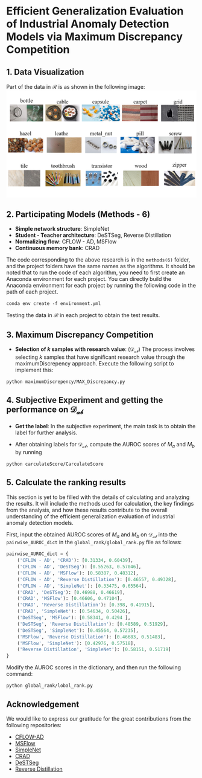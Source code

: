 # Efficient Generalization Evaluation of Industrial Anomaly Detection Models via Maximum Discrepancy Competition

## 1. Data Visualization
Part of the data in $\mathcal{R}$ is as shown in the following image:
![dataset.png](./dataset.png)

## 2. Participating Models (Methods - 6)
- **Simple network structure**: SimpleNet
- **Student - Teacher architecture**: DeSTSeg, Reverse Distillation
- **Normalizing flow**: CFLOW - AD, MSFlow
- **Continuous memory bank**: CRAD

The code corresponding to the above research is in the `methods(6)` folder, and the project folders have the same names as the algorithms. It should be noted that to run the code of each algorithm, you need to first create an Anaconda environment for each project. You can directly build the Anaconda environment for each project by running the following code in the path of each project.

```
conda env create -f environment.yml
```

Testing the data in $\mathcal{R}$ in each project to obtain the test results.

## 3. Maximum Discrepancy Competition
- **Selection of $k$ samples with research value**: ($\mathcal{D_{ab}}$)
The process involves selecting $k$ samples that have significant research value through the maximumDiscrepency approach.
Execute the following script to implement this:

```
python maximumDiscrepency/MAX_Discrepancy.py
```

## 4. Subjective Experiment and getting the performance on $\mathcal{D_{ab}}$
- **Get the label**:
In the subjective experiment, the main task is to obtain the label for further analysis.

- After obtaining labels for $\mathcal{D_{ab}}$, compute the AUROC scores of $M_a$ and $M_b$ by
running 

```
python carculateScore/CarculateScore
```


## 5. Calculate the ranking results

This section is yet to be filled with the details of calculating and analyzing the results. It will include the methods used for calculation, the key findings from the analysis, and how these results contribute to the overall understanding of the efficient generalization evaluation of industrial anomaly detection models.

First, input the obtained AUROC scores of $M_a$ and $M_b$ on $\mathcal{D_{ab}}$ into the `pairwise_AUROC_dict` in the `global_rank/global_rank.py` file as follows:

```python
pairwise_AUROC_dict = {
    ('CFLOW - AD', 'CRAD'): [0.31334, 0.60439],
    ('CFLOW - AD', 'DeSTSeg'): [0.55263, 0.57046],
    ('CFLOW - AD', 'MSFlow'): [0.58387, 0.48312],
    ('CFLOW - AD', 'Reverse Distillation'): [0.46557, 0.49328],
    ('CFLOW - AD', 'SimpleNet'): [0.33475, 0.65564],
    ('CRAD', 'DeSTSeg'): [0.46988, 0.46619],
    ('CRAD', 'MSFlow'): [0.46606, 0.47104],
    ('CRAD', 'Reverse Distillation'): [0.398, 0.41915],
    ('CRAD', 'SimpleNet'): [0.54634, 0.50426],
    ('DeSTSeg', 'MSFlow'): [0.58341, 0.4294 ],
    ('DeSTSeg', 'Reverse Distillation'): [0.48589, 0.51929],
    ('DeSTSeg', 'SimpleNet'): [0.45564, 0.57235],
    ('MSFlow', 'Reverse Distillation'): [0.46683, 0.51483],
    ('MSFlow', 'SimpleNet'): [0.42976, 0.57518],
    ('Reverse Distillation', 'SimpleNet'): [0.58151, 0.51719]
}
```

Modify the AUROC scores in the dictionary, and then run the following command:

```
python global_rank/lobal_rank.py
```

## Acknowledgement
We would like to express our gratitude for the great contributions from the following repositories:
- [CFLOW-AD](https://github.com/gudovskiy/cflow-ad)
- [MSFlow](https://github.com/cool-xuan/msflow)
- [SimpleNet](https://github.com/donaldrr/simplenet)
- [CRAD](https://github.com/tae-mo/CRAD)
- [DeSTSeg](https://github.com/apple/ml-destseg)
- [Reverse Distillation](https://github.com/hq-deng/RD4AD)